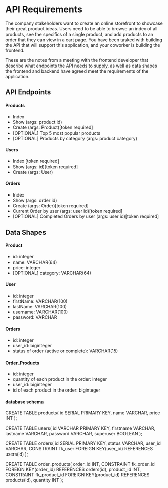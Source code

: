 # API Requirements
The company stakeholders want to create an online storefront to showcase their great product ideas. Users need to be able to browse an index of all products, see the specifics of a single product, and add products to an order that they can view in a cart page. You have been tasked with building the API that will support this application, and your coworker is building the frontend.

These are the notes from a meeting with the frontend developer that describe what endpoints the API needs to supply, as well as data shapes the frontend and backend have agreed meet the requirements of the application. 

## API Endpoints
#### Products
- Index 
- Show (args: product id)
- Create (args: Product)[token required]
- [OPTIONAL] Top 5 most popular products 
- [OPTIONAL] Products by category (args: product category)

#### Users
- Index [token required]
- Show (args: id)[token required]
- Create (args: User)

#### Orders
- Index 
- Show (args: order id)
- Create (args: Order)[token required]
- Current Order by user (args: user id)[token required]
- [OPTIONAL] Completed Orders by user (args: user id)[token required]

## Data Shapes
#### Product
- id: integer
- name: VARCHAR(64)
- price: integer
- [OPTIONAL] category: VARCHAR(64)

#### User
- id: integer
- firstName: VARCHAR(100)
- lastName: VARCHAR(100)
- username: VARCHAR(100)
- password: VARCHAR

#### Orders
- id: integer
- user_id: biginteger
- status of order (active or complete): VARCHAR(15)

#### Order_Products
- id: integer
- quantity of each product in the order: integer
- user_id: biginteger
- id of each product in the order: biginteger

#### database schema

CREATE TABLE products(
  id SERIAL PRIMARY KEY,
  name VARCHAR,
  price INT
);

CREATE TABLE users(
  id VARCHAR PRIMARY KEY,
  firstname VARCHAR,
  lastname VARCHAR,
  password VARCHAR,
  superuser BOOLEAN
);

CREATE TABLE orders(
  id SERIAL PRIMARY KEY,
  status VARCHAR,
  user_id VARCHAR,
  CONSTRAINT fk_user
    FOREIGN KEY(user_id)
      REFERENCES users(id)
);

CREATE TABLE order_products(
  order_id INT,
  CONSTRAINT fk_order_id FOREIGN KEY(order_id) REFERENCES orders(id),
  product_id INT,
  CONSTRAINT fk_product_id FOREIGN KEY(product_id) REFERENCES products(id),
  quantity INT
);